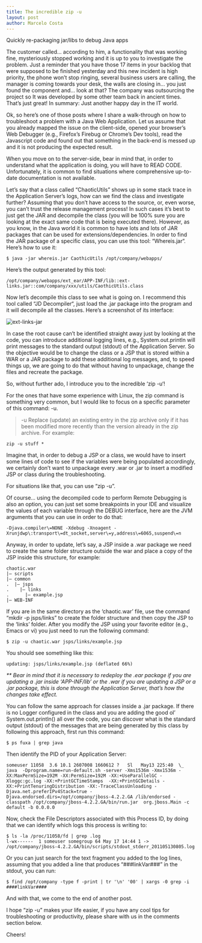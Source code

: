 ```yaml
---
title: The incredible zip -u
layout: post
author: Marcelo Costa
---
```

Quickly re-packaging jar/libs to debug Java apps

The customer called… according to him, a functionality that was working fine, mysteriously stopped working and it is up to you to investigate the problem. Just a reminder that you have those 17 items in your backlog that were supposed to be finished yesterday and this new incident is high priority, the phone won’t stop ringing, several business users are calling, the manager is coming towards your desk, the walls are closing in… you just found the component and… look at that? The company was outsourcing the project so It was developed by some other team back in ancient times. That’s just great! In summary: Just another happy day in the IT world.

Ok, so here’s one of those posts where I share a walk-through on how to troubleshoot a problem with a Java Web Application. Let us assume that you already mapped the issue on the client-side, opened your browser’s Web Debugger (e.g., Firefox’s Firebug or Chrome’s Dev tools), read the Javascript code and found out that something in the back-end is messed up and it is not producing the expected result.

When you move on to the server-side, bear in mind that, in order to understand what the application is doing, you will have to READ CODE. Unfortunately, it is common to find situations where comprehensive up-to-date documentation is not available.

Let’s say that a class called “ChaoticUtils” shows up in some stack trace in the Application Server’s logs, how can we find the class and investigate further? Assuming that you don’t have access to the source, or, even worse, you can’t trust the release management process! In such cases it’s best to just get the JAR and decompile the class (you will be 100% sure you are looking at the exact same code that is being executed there). However, as you know, in the Java world it is common to have lots and lots of JAR packages that can be used for extensions/dependencies. In order to find the JAR package of a specific class, you can use this tool: “Whereis.jar“. Here’s how to use it:

`$ java -jar whereis.jar CaothicUtils /opt/company/webapps/`

Here’s the output generated by this tool:

`/opt/company/webapps/ext_ear/APP-INF/lib::ext-links.jar::com/company/xxx/utils/CaothicUtils.class`

Now let’s decompile this class to see what is going on. I recommend this tool called “JD Decompiler“, just load the .jar package into the program and it will decompile all the classes. Here’s a screenshot of its interface:

![ext-links-jar](https://themarcelor.github.com/blog/assets/img/ext-links-jar.jpg)

In case the root cause can’t be identified straight away just by looking at the code, you can introduce additional logging lines, e.g., System.out.println will print messages to the standard output (stdout) of the Application Server. So the objective would be to change the class or a JSP that is stored within a WAR or a JAR package to add these additional log messages, and, to speed things up, we are going to do that without having to unpackage, change the files and recreate the package.

So, without further ado, I introduce you to the incredible ‘zip -u‘!

For the ones that have some experience with Linux, the zip command is something very common, but I would like to focus on a specific parameter of this command: -u.

> -u Replace (update) an existing entry in the zip archive only if it has been modified more recently than the version already in the zip archive. For example:

`zip -u stuff *`

Imagine that, in order to debug a JSP or a class, we would have to insert some lines of code to see if the variables were being populated accordingly, we certainly don’t want to unpackage every .war or .jar to insert a modified JSP or class during the troubleshooting.

For situations like that, you can use “zip -u”.

Of course… using the decompiled code to perform Remote Debugging is also an option, you can just set some breakpoints in your IDE and visualize the values of each variable through the DEBUG interface, here are the JVM arguments that you can use in order to do that:

`-Djava.compiler\=NONE -Xdebug -Xnoagent -Xrunjdwp\:transport\=dt_socket,server\=y,address\=6065,suspend\=n`

Anyway, in order to update, let’s say, a JSP inside a .war package we need to create the same folder structure outside the war and place a copy of the JSP inside this structure, for example:

```
chaotic.war
|– scripts
|– common
.  |– jsps
.    |– links
.      |– example.jsp
|– WEB-INF
```

If you are in the same directory as the ‘chaotic.war’ file, use the command “mkdir -p jsps/links” to create the folder structure and then copy the JSP to the ‘links’ folder. After you modify the JSP using your favorite editor (e.g., Emacs or vi) you just need to run the following command:

`$ zip -u chaotic.war jsps/links/example.jsp`

You should see something like this:
```
updating: jsps/links/example.jsp (deflated 66%)
```

_** Bear in mind that it is necessary to redeploy the .ear package if you are updating a .jar inside ‘APP-INF/lib’ or the .war if you are updating a JSP or a .jar package, this is done through the Application Server, that’s how the changes take effect._

You can follow the same approach for classes inside a .jar package. If there is no Logger configured in the class and you are adding the good ol’ System.out.println() all over the code, you can discover what is the standard output (stdout) of the messages that are being generated by this class by following this approach, first run this command:

`$ ps fuxa | grep java`

Then identify the PID of your Application Server:

```
someuser 11058  3.6 10.1 2607008 1660612 ?   Sl   May13 225:40  \_ java  -Dprogram.name=run-default.sh -server -Xms1536m -Xmx1536m -XX:MaxPermSize=192M -XX:PermSize=192M -XX:+UseParallelGC -Xloggc:gc.log -XX:+PrintGCTimeStamps  -XX:+PrintGCDetails -XX:+PrintTenuringDistribution -XX:-TraceClassUnloading -Djava.net.preferIPv4Stack=true -Djava.endorsed.dirs=/opt/company/jboss-4.2.2.GA /lib/endorsed -classpath /opt/company/jboss-4.2.2.GA/bin/run.jar  org.jboss.Main -c default -b 0.0.0.0
```

Now, check the File Descriptors associated with this Process ID, by doing that we can identify which logs this process is writing to:

```
$ ls -la /proc/11058/fd | grep .log
l-wx------  1 someuser somegroup 64 May 17 14:44 1 ->  /opt/company/jboss-4.2.2.GA/bin/scripts/stdout_stderr_201105130805.log
```

Or you can just search for the text fragment you added to the log lines, assuming that you added a line that produces “###linkVar###” in the stdout, you can run:

```
$ find /opt/company -type f -print | tr '\n' '00' | xargs -0 grep -i ####linkVar####
```

And with that, we come to the end of another post.

I hope “zip -u” makes your life easier, if you have any cool tips for troubleshooting or productivity, please share with us in the comments section below.

Cheers!
